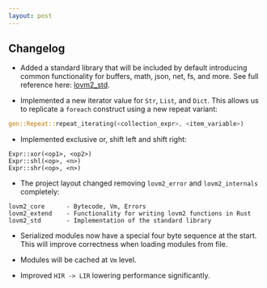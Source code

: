 ```yaml
---
layout: post
---
```


## Changelog

- Added a standard library that will be included by default introducing common functionality for buffers, math, json, net, fs, and more. See full reference here: [lovm2_std](https://github.com/lausek/lovm2/tree/master/src/lovm2_std).

- Implemented a new iterator value for `Str`, `List`, and `Dict`. This allows us to replicate a `foreach` construct using a new repeat variant:

``` rust
gen::Repeat::repeat_iterating(<collection_expr>, <item_variable>)
```

- Implemented exclusive or, shift left and shift right:

```
Expr::xor(<op1>, <op2>)
Expr::shl(<op>, <n>)
Expr::shr(<op>, <n>)
```

- The project layout changed removing `lovm2_error` and `lovm2_internals` completely:

```
lovm2_core      - Bytecode, Vm, Errors
lovm2_extend    - Functionality for writing lovm2 functions in Rust
lovm2_std       - Implementation of the standard library
```

- Serialized modules now have a special four byte sequence at the start. This will improve correctness when loading modules from file.

- Modules will be cached at `Vm` level.

- Improved `HIR -> LIR` lowering performance significantly.
